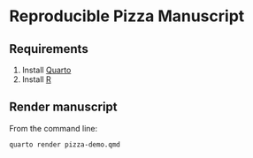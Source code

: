 # Reproducible Pizza Manuscript

## Requirements

1. Install [Quarto](https://quarto.org/docs/get-started/)
2. Install [R](https://cran.r-project.org/)

## Render manuscript

From the command line:

```sh
quarto render pizza-demo.qmd
```
